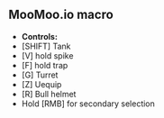## MooMoo.io macro

- **Controls:**
- [SHIFT] Tank
- [V] hold spike
- [F] hold trap
- [G] Turret
- [Z] Uequip
- [R] Bull helmet
- Hold [RMB] for secondary selection
